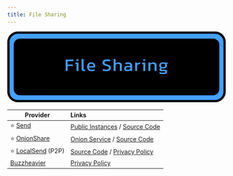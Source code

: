 ```yaml
---
title: File Sharing
---
```


![Cover](../../assets/file-sharing.png)

| Provider | Links |
| --- | :-- |
| :star: [Send](https://send.vis.ee/) | [Public Instances](https://github.com/timvisee/send-instances) / [Source Code](https://github.com/timvisee/send) |
| :star: [OnionShare](https://onionshare.org/) | [Onion Service](http://lldan5gahapx5k7iafb3s4ikijc4ni7gx5iywdflkba5y2ezyg6sjgyd.onion/) / [Source Code](https://github.com/onionshare/onionshare) |
| :star: [LocalSend](https://localsend.org/) (P2P) | [Source Code](https://github.com/localsend/localsend) / [Privacy Policy](https://localsend.org/privacy) |
| [Buzzheavier](https://buzzheavier.com/) | [Privacy Policy](https://buzzheavier.com/privacy) |
